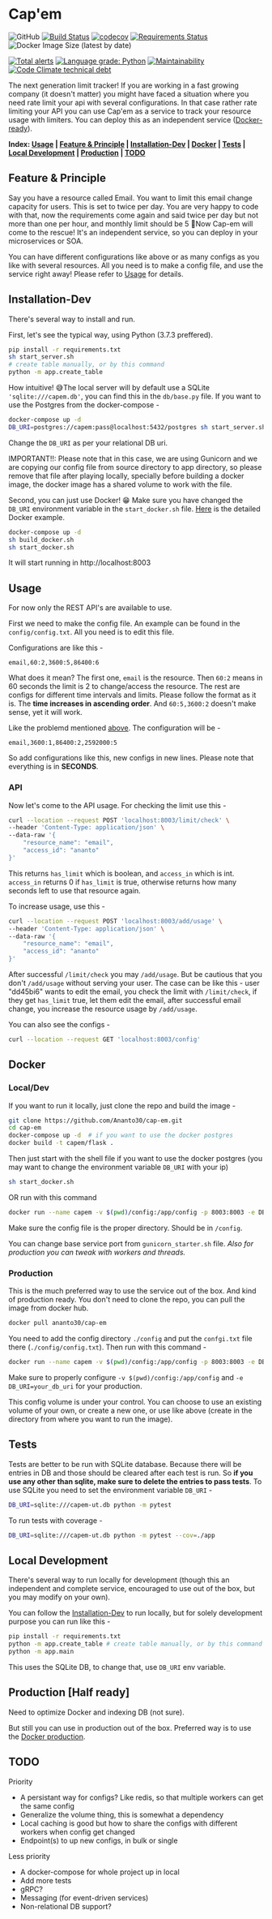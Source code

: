 # Cap'em

![GitHub](https://img.shields.io/github/license/Ananto30/cap-em)
[![Build Status](https://travis-ci.com/Ananto30/cap-em.svg?branch=master)](https://travis-ci.com/Ananto30/cap-em)
[![codecov](https://codecov.io/gh/Ananto30/cap-em/branch/master/graph/badge.svg)](https://codecov.io/gh/Ananto30/cap-em)
[![Requirements Status](https://requires.io/github/Ananto30/cap-em/requirements.svg?branch=master)](https://requires.io/github/Ananto30/cap-em/requirements/?branch=master)
![Docker Image Size (latest by date)](https://img.shields.io/docker/image-size/ananto30/cap-em?logo=docker)

[![Total alerts](https://img.shields.io/lgtm/alerts/g/Ananto30/cap-em.svg?logo=lgtm&logoWidth=18)](https://lgtm.com/projects/g/Ananto30/cap-em/alerts/)
[![Language grade: Python](https://img.shields.io/lgtm/grade/python/g/Ananto30/cap-em.svg?logo=lgtm&logoWidth=18)](https://lgtm.com/projects/g/Ananto30/cap-em/context:python)
[![Maintainability](https://api.codeclimate.com/v1/badges/620b4efcf9e41d74cb00/maintainability)](https://codeclimate.com/github/Ananto30/cap-em/maintainability)
[![Code Climate technical debt](https://img.shields.io/codeclimate/tech-debt/Ananto30/cap-em?logo=Code%20Climate)](https://codeclimate.com/github/Ananto30/cap-em/trends/technical_debt)

The next generation limit tracker! If you are working in a fast growing company (it doesn't matter) you might have faced a situation where you need rate limit your api with several configurations. In that case rather rate limiting your API you can use Cap'em as a service to track your resource usage with limiters. You can deploy this as an independent service ([Docker-ready](https://hub.docker.com/r/ananto30/cap-em)).

**Index: [Usage](#Usage) | [Feature & Principle](#feature--principle) | [Installation-Dev](#installation-dev) | [Docker](#docker) | [Tests](#tests) | [Local Development](#local-development) | [Production](##production-half-ready) | [TODO](#todo)**

## Feature & Principle

Say you have a resource called Email. You want to limit this email change capacity for users. This is set to twice per day. You are very happy to code with that, now the requirements come again and said twice per day but not more than one per hour, and monthly limit should be 5 🤬Now Cap-em will come to the rescue! It's an independent service, so you can deploy in your microservices or SOA.

You can have different configurations like above or as many configs as you like with several resources. All you need is to make a config file, and use the service right away! Please refer to [Usage](#Usage) for details.

## Installation-Dev

There's several way to install and run.

First, let's see the typical way, using Python (3.7.3 preffered). 
```bash
pip install -r requirements.txt
sh start_server.sh
# create table manually, or by this command
python -m app.create_table
```
How intuitive! 😅The local server will by default use a SQLite `'sqlite:///capem.db'`, you can find this in the `db/base.py` file. If you want to use the Postgres from the docker-compose - 
```bash
docker-compose up -d
DB_URI=postgres://capem:pass@localhost:5432/postgres sh start_server.sh
```
Change the `DB_URI` as per your relational DB uri.

IMPORTANT!!: Please note that in this case, we are using Gunicorn and we are copying our config file from source directory to app directory, so please remove that file after playing locally, specially before building a docker image, the docker image has a shared volume to work with the file.

Second, you can just use Docker! 😁 Make sure you have changed the `DB_URI` environment variable in the `start_docker.sh` file. [Here](#docker) is the detailed Docker example.
```bash
docker-compose up -d
sh build_docker.sh
sh start_docker.sh
```

It will start running in http://localhost:8003

## Usage

For now only the REST API's are available to use.

First we need to make the config file. An example can be found in the `config/config.txt`. All you need is to edit this file.

Configurations are like this - 
```
email,60:2,3600:5,86400:6
```
What does it mean? The first one, `email` is the resource. Then `60:2` means in 60 seconds the limit is 2 to change/access the resource. The rest are configs for different time intervals and limits. Please follow the format as it is. The **time increases in ascending order**. And `60:5,3600:2` doesn't make sense, yet it will work. 

Like the problemd mentioned [above](#feature--principle). The configuration will be - 
```
email,3600:1,86400:2,2592000:5
```
So add configurations like this, new configs in new lines. Please note that everything is in **SECONDS**.

### API

Now let's come to the API usage. For checking the limit use this - 
```bash
curl --location --request POST 'localhost:8003/limit/check' \
--header 'Content-Type: application/json' \
--data-raw '{
	"resource_name": "email",
	"access_id": "ananto"
}'
```
This returns `has_limit` which is boolean, and `access_in` which is int. `access_in` returns 0 if `has_limit` is true, otherwise returns how many seconds left to use that resource again.

To increase usage, use this - 
```bash
curl --location --request POST 'localhost:8003/add/usage' \
--header 'Content-Type: application/json' \
--data-raw '{
	"resource_name": "email",
	"access_id": "ananto"
}'
```
After successful `/limit/check` you may `/add/usage`. But be cautious that you don't `/add/usage` without serving your user. The case can be like this - user "dd45bi6" wants to edit the email, you check the limit with `/limit/check`, if they get `has_limit` true, let them edit the email, after successful email change, you increase the resource usage by `/add/usage`.


You can also see the configs -
```bash
curl --location --request GET 'localhost:8003/config'
```

## Docker

### Local/Dev

If you want to run it locally, just clone the repo and build the image -
```bash
git clone https://github.com/Ananto30/cap-em.git
cd cap-em
docker-compose up -d  # if you want to use the docker postgres
docker build -t capem/flask . 
```

Then just start with the shell file if you want to use the docker postgres (you may want to change the environment variable `DB_URI` with your ip)
```bash
sh start_docker.sh
```
OR run with this command 
```bash
docker run --name capem -v $(pwd)/config:/app/config -p 8003:8003 -e DB_URI=your_db_uri capem/flask
```
Make sure the config file is the proper directory. Should be in `/config`.

You can change base service port from `gunicorn_starter.sh` file. *Also for production you can tweak with workers and threads.*

### Production

This is the much preferred way to use the service out of the box. And kind of production ready. You don't need to clone the repo, you can pull the image from docker hub.
```bash
docker pull ananto30/cap-em
```
You need to add the config directory `./config` and put the `confgi.txt` file there (`./config/config.txt`). Then run with this command - 
```bash
docker run --name capem -v $(pwd)/config:/app/config -p 8003:8003 -e DB_URI=your_db_uri ananto30/cap-em
```
Make sure to properly configure `-v $(pwd)/config:/app/config` and `-e DB_URI=your_db_uri` for your production.

This config volume is under your control. You can choose to use an existing volume of your own, or create a new one, or use like above (create in the directory from where you want to run the image).


## Tests

Tests are better to be run with SQLite database. Because there will be entries in DB and those should be cleared after each test is run. So **if you use any other than sqlite, make sure to delete the entries to pass tests**. To use SQLite you need to set the environment variable `DB_URI` -
```bash
DB_URI=sqlite:///capem-ut.db python -m pytest 
```

To run tests with coverage - 
```bash
DB_URI=sqlite:///capem-ut.db python -m pytest --cov=./app
```

## Local Development

There's several way to run locally for development (though this an independent and complete service, encouraged to use out of the box, but you may modify on your own).

You can follow the [Installation-Dev](#installation-dev) to run locally, but for solely development purpose you can run like this - 

```bash
pip install -r requirements.txt
python -m app.create_table # create table manually, or by this command
python -m app.main
```
This uses the SQLite DB, to change that, use `DB_URI` env variable.


## Production [Half ready]

Need to optimize Docker and indexing DB (not sure).

But still you can use in production out of the box. Preferred way is to use the [Docker production](#production).


## TODO
Priority
- A persistant way for configs? Like redis, so that multiple workers can get the same config
- Generalize the volume thing, this is somewhat a dependency
- Local caching is good but how to share the configs with different workers when config get changed
- Endpoint(s) to up new configs, in bulk or single

Less priority
- A docker-compose for whole project up in local
- Add more tests
- gRPC?
- Messaging (for event-driven services)
- Non-relational DB support?
